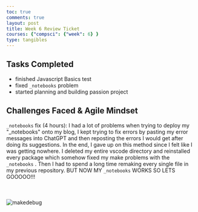 ```yaml
---
toc: true
comments: true
layout: post
title: Week 6 Review Ticket
courses: {"compsci": {"week": 6} }
type: tangibles
---
```


## Tasks Completed
- finished Javascript Basics test
- fixed `_notebooks` problem
- started planning and building passion project



## Challenges Faced & Agile Mindset
`_notebooks` fix (4 hours): I had a lot of problems when trying to deploy my "_notebooks" onto my blog, I kept trying to fix errors by pasting my error messages into ChatGPT and then reposting the errors I would get after doing its suggestions. In the end, I gave up on this method since I felt like I was getting nowhere. I deleted my entire vscode directory and reinstalled every package which somehow fixed my make problems with the `_notebooks` . Then I had to spend a long time remaking every single file in my previous repository. BUT NOW MY `_notebooks` WORKS SO LETS GOOOOO!!!
<br>
<br>
<br>
<br>
![makedebug]({{site.baseurl}}/images/happyblackdude.jpeg)